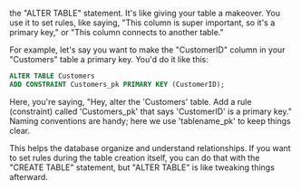 the "ALTER TABLE" statement. It's like giving your table a makeover. You use it to set rules, like saying, "This column is super important, so it's a primary key," or "This column connects to another table."

For example, let's say you want to make the "CustomerID" column in your "Customers" table a primary key. You'd do it like this:

```sql
ALTER TABLE Customers
ADD CONSTRAINT Customers_pk PRIMARY KEY (CustomerID);
```

Here, you're saying, "Hey, alter the 'Customers' table. Add a rule (constraint) called 'Customers_pk' that says 'CustomerID' is a primary key." Naming conventions are handy; here we use 'tablename_pk' to keep things clear.

This helps the database organize and understand relationships. If you want to set rules during the table creation itself, you can do that with the "CREATE TABLE" statement, but "ALTER TABLE" is like tweaking things afterward.